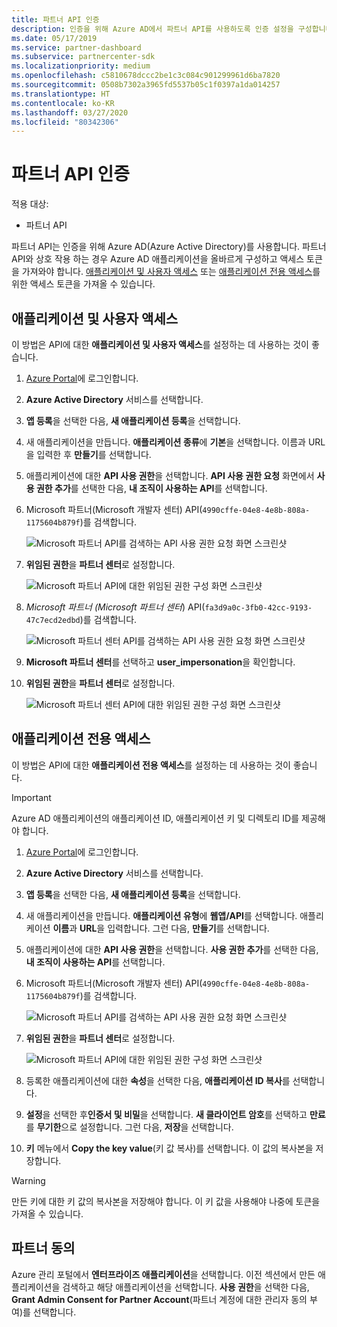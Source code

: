 ```yaml
---
title: 파트너 API 인증
description: 인증을 위해 Azure AD에서 파트너 API를 사용하도록 인증 설정을 구성합니다.
ms.date: 05/17/2019
ms.service: partner-dashboard
ms.subservice: partnercenter-sdk
ms.localizationpriority: medium
ms.openlocfilehash: c5810678dccc2be1c3c084c901299961d6ba7820
ms.sourcegitcommit: 0508b7302a3965fd5537b05c1f0397a1da014257
ms.translationtype: HT
ms.contentlocale: ko-KR
ms.lasthandoff: 03/27/2020
ms.locfileid: "80342306"
---
```

# <a name="partner-api-authentication"></a>파트너 API 인증

적용 대상:

- 파트너 API

파트너 API는 인증을 위해 Azure AD(Azure Active Directory)를 사용합니다. 파트너 API와 상호 작용 하는 경우 Azure AD 애플리케이션을 올바르게 구성하고 액세스 토큰을 가져와야 합니다. [애플리케이션 및 사용자 액세스](#application-and-user-access) 또는 [애플리케이션 전용 액세스](#application-only-access)를 위한 액세스 토큰을 가져올 수 있습니다.

## <a name="application-and-user-access"></a>애플리케이션 및 사용자 액세스

이 방법은 API에 대한 **애플리케이션 및 사용자 액세스**를 설정하는 데 사용하는 것이 좋습니다.

1. [Azure Portal](https://portal.azure.com/)에 로그인합니다.
2. **Azure Active Directory** 서비스를 선택합니다.
3. **앱 등록**을 선택한 다음, **새 애플리케이션 등록**을 선택합니다.
4. 새 애플리케이션을 만듭니다. **애플리케이션 종류**에 **기본**을 선택합니다. 이름과 URL을 입력한 후 **만들기**를 선택합니다.
5. 애플리케이션에 대한 **API 사용 권한**을 선택합니다. **API 사용 권한 요청** 화면에서 **사용 권한 추가**를 선택한 다음, **내 조직이 사용하는 API**를 선택합니다.
6. Microsoft 파트너(Microsoft 개발자 센터) API(`4990cffe-04e8-4e8b-808a-1175604b879f`)를 검색합니다.  

    ![Microsoft 파트너 API를 검색하는 API 사용 권한 요청 화면 스크린샷](../images/SearchGatewayApi.png)

7. **위임된 권한**을 **파트너 센터**로 설정합니다.

    ![Microsoft 파트너 API에 대한 위임된 권한 구성 화면 스크린샷](../images/SelectUserPermission.png)
    
8. *Microsoft 파트너* *(Microsoft 파트너 센터*) API(`fa3d9a0c-3fb0-42cc-9193-47c7ecd2edbd`)를 검색합니다.

    ![Microsoft 파트너 센터 API를 검색하는 API 사용 권한 요청 화면 스크린샷](../images/SearchPCApi.png)
    
9. **Microsoft 파트너 센터**를 선택하고 **user_impersonation**을 확인합니다.

10. **위임된 권한**을 **파트너 센터**로 설정합니다.

    ![Microsoft 파트너 센터 API에 대한 위임된 권한 구성 화면 스크린샷](../images/SelectPCUserPermission.png)

## <a name="application-only-access"></a>애플리케이션 전용 액세스

이 방법은 API에 대한 **애플리케이션 전용 액세스**를 설정하는 데 사용하는 것이 좋습니다.

> [!IMPORTANT]
> Azure AD 애플리케이션의 애플리케이션 ID, 애플리케이션 키 및 디렉토리 ID를 제공해야 합니다.

1. [Azure Portal](https://portal.azure.com/)에 로그인합니다.
2. **Azure Active Directory** 서비스를 선택합니다.
3. **앱 등록**을 선택한 다음, **새 애플리케이션 등록**을 선택합니다.
4. 새 애플리케이션을 만듭니다. **애플리케이션 유형**에 **웹앱/API**를 선택합니다. 애플리케이션 **이름**과 **URL**을 입력합니다. 그런 다음, **만들기**를 선택합니다.
5. 애플리케이션에 대한 **API 사용 권한**을 선택합니다. **사용 권한 추가**를 선택한 다음, **내 조직이 사용하는 API**를 선택합니다.
6. Microsoft 파트너(Microsoft 개발자 센터) API(`4990cffe-04e8-4e8b-808a-1175604b879f`)를 검색합니다.  

    ![Microsoft 파트너 API를 검색하는 API 사용 권한 요청 화면 스크린샷](../images/SearchGatewayApi.png)

7. **위임된 권한**을 **파트너 센터**로 설정합니다.

    ![Microsoft 파트너 API에 대한 위임된 권한 구성 화면 스크린샷](../images/SelectUserPermission.png)

8. 등록한 애플리케이션에 대한 **속성**을 선택한 다음, **애플리케이션 ID 복사**를 선택합니다.
9. **설정**을 선택한 후**인증서 및 비밀**을 선택합니다. **새 클라이언트 암호**를 선택하고 **만료**를 **무기한**으로 설정합니다. 그런 다음, **저장**을 선택합니다.
10. **키** 메뉴에서 **Copy the key value**(키 값 복사)를 선택합니다. 이 값의 복사본을 저장합니다.

> [!WARNING]
> 만든 키에 대한 키 값의 복사본을 저장해야 합니다. 이 키 값을 사용해야 나중에 토큰을 가져올 수 있습니다.

## <a name="partner-consent"></a>파트너 동의

Azure 관리 포털에서 **엔터프라이즈 애플리케이션**을 선택합니다. 이전 섹션에서 만든 애플리케이션을 검색하고 해당 애플리케이션을 선택합니다. **사용 권한**을 선택한 다음, **Grant Admin Consent for Partner Account**(파트너 계정에 대한 관리자 동의 부여)를 선택합니다.
